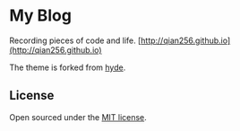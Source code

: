 # My Blog

Recording pieces of code and life. [http://qian256.github.io](http://qian256.github.io)

The theme is forked from [hyde](https://github.com/poole/hyde).

## License

Open sourced under the [MIT license](LICENSE.md).

